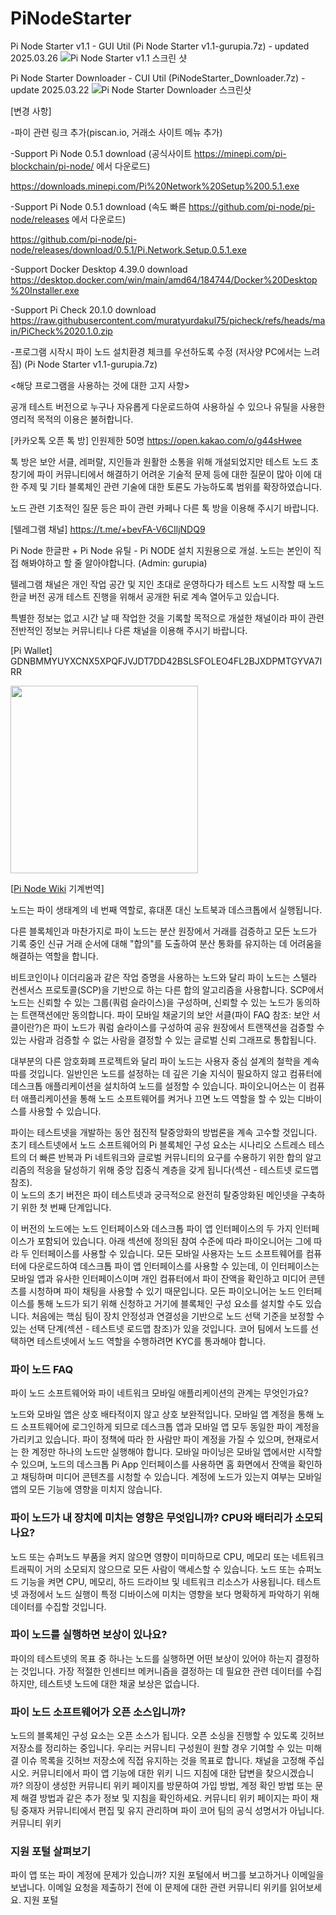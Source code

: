 # PiNodeStarter
Pi Node Starter v1.1  - GUI Util (Pi Node Starter v1.1-gurupia.7z) - updated 2025.03.26
![Pi Node Starter v1.1 스크린 샷](PiNodeStarter-v1.1-AddMenu-CEX-gurupia-20250326-082909.png)

Pi Node Starter Downloader - CUI Util (PiNodeStarter_Downloader.7z) - update 2025.03.22
![Pi Node Starter Downloader 스크린샷](PiNodeStarter_Downloader-0.5.1-gurupia-20250322-162820.png)

[변경 사항]

-파이 관련 링크 추가(piscan.io, 거래소 사이트 메뉴 추가)

-Support Pi Node 0.5.1 download (공식사이트 https://minepi.com/pi-blockchain/pi-node/ 에서 다운로드) 

https://downloads.minepi.com/Pi%20Network%20Setup%200.5.1.exe

-Support Pi Node 0.5.1 download (속도 빠른 https://github.com/pi-node/pi-node/releases 에서 다운로드) 

https://github.com/pi-node/pi-node/releases/download/0.5.1/Pi.Network.Setup.0.5.1.exe

-Support Docker Desktop 4.39.0 download 
https://desktop.docker.com/win/main/amd64/184744/Docker%20Desktop%20Installer.exe

-Support Pi Check 20.1.0 download
https://raw.githubusercontent.com/muratyurdakul75/picheck/refs/heads/main/PiCheck%2020.1.0.zip

-프로그램 시작시 파이 노드 설치환경 체크를 우선하도록 수정 (저사양 PC에서는 느려짐) (Pi Node Starter v1.1-gurupia.7z)


<해당 프로그램을 사용하는 것에 대한 고지 사항>

공개 테스트 버전으로 누구나 자유롭게 다운로드하여 사용하실 수 있으나 유틸을 사용한 영리적 목적의 이용은 불허합니다.

[카카오톡 오픈 톡 방] 인원제한 50명 https://open.kakao.com/o/g44sHwee

톡 방은 보안 서클, 레퍼랄, 지인들과 원활한 소통을 위해 개설되었지만 테스트 노드 초창기에 파이 커뮤니티에서 해결하기 어려운 기술적 문제 등에 대한 질문이 많아 이에 대한 주제 및 기타 블록체인 관련 기술에 대한 토론도 가능하도록 범위를 확장하였습니다.

노드 관련 기초적인 질문 등은 파이 관련 카페나 다른 톡 방을 이용해 주시기 바랍니다.

[텔레그램 채널] https://t.me/+bevFA-V6CIljNDQ9

Pi Node 한글판 + Pi Node 유틸 - Pi NODE 설치 지원용으로 개설. 노드는 본인이 직접 해봐야하고 할 줄 알아야합니다. (Admin: gurupia)

텔레그램 채널은 개인 작업 공간 및 지인 초대로 운영하다가 테스트 노드 시작할 때 노드 한글 버전 공개 테스트 진행을 위해서 공개한 뒤로 계속 열어두고 있습니다.

특별한 정보는 없고 시간 날 때 작업한 것을 기록할 목적으로 개설한 채널이라 파이 관련 전반적인 정보는 커뮤니티나 다른 채널을 이용해 주시기 바랍니다.

[Pi Wallet] GDNBMMYUYXCNX5XPQFJVJDT7DD42BSLSFOLEO4FL2BJXDPMTGYVA7IRR

<img src="https://github.com/gurupia/PiNodeStarter/blob/main/500x500_PiWalletQR-Frame-gurupia.png" width=300 height=300>

[<a href="https://github.com/pi-node/instructions/wiki">Pi Node Wiki</a> 기계번역]

노드는 파이 생태계의 네 번째 역할로, 휴대폰 대신 노트북과 데스크톱에서 실행됩니다. 

다른 블록체인과 마찬가지로 파이 노드는 분산 원장에서 거래를 검증하고 모든 노드가 기록 중인 신규 거래 순서에 대해 "합의"를 도출하여 분산 통화를 유지하는 데 어려움을 해결하는 역할을 합니다.

비트코인이나 이더리움과 같은 작업 증명을 사용하는 노드와 달리 파이 노드는 스텔라 컨센서스 프로토콜(SCP)을 기반으로 하는 다른 합의 알고리즘을 사용합니다. 
SCP에서 노드는 신뢰할 수 있는 그룹(쿼럼 슬라이스)을 구성하며, 신뢰할 수 있는 노드가 동의하는 트랜잭션에만 동의합니다. 
파이 모바일 채굴기의 보안 서클(파이 FAQ 참조: 보안 서클이란?)은 파이 노드가 쿼럼 슬라이스를 구성하여 공유 원장에서 트랜잭션을 검증할 수 있는 사람과 검증할 수 없는 사람을 결정할 수 있는 글로벌 신뢰 그래프로 통합됩니다. 

대부분의 다른 암호화폐 프로젝트와 달리 파이 노드는 사용자 중심 설계의 철학을 계속 따를 것입니다. 
일반인은 노드를 설정하는 데 깊은 기술 지식이 필요하지 않고 컴퓨터에 데스크톱 애플리케이션을 설치하여 노드를 설정할 수 있습니다. 
파이오니어스는 이 컴퓨터 애플리케이션을 통해 노드 소프트웨어를 켜거나 끄면 노드 역할을 할 수 있는 디바이스를 사용할 수 있습니다.

파이는 테스트넷을 개발하는 동안 점진적 탈중앙화의 방법론을 계속 고수할 것입니다. 
초기 테스트넷에서 노드 소프트웨어의 Pi 블록체인 구성 요소는 시나리오 스트레스 테스트의 더 빠른 반복과 Pi 네트워크와 글로벌 커뮤니티의 요구를 수용하기 위한 합의 알고리즘의 적응을 달성하기 위해 중앙 집중식 계층을 갖게 됩니다(섹션 - 테스트넷 로드맵 참조).  
이 노드의 초기 버전은 파이 테스트넷과 궁극적으로 완전히 탈중앙화된 메인넷을 구축하기 위한 첫 번째 단계입니다.

이 버전의 노드에는 노드 인터페이스와 데스크톱 파이 앱 인터페이스의 두 가지 인터페이스가 포함되어 있습니다. 
아래 섹션에 정의된 참여 수준에 따라 파이오니어는 그에 따라 두 인터페이스를 사용할 수 있습니다. 
모든 모바일 사용자는 노드 소프트웨어를 컴퓨터에 다운로드하여 데스크톱 파이 앱 인터페이스를 사용할 수 있는데, 이 인터페이스는 모바일 앱과 유사한 인터페이스이며 개인 컴퓨터에서 파이 잔액을 확인하고 미디어 콘텐츠를 시청하며 파이 채팅을 사용할 수 있기 때문입니다. 
 모든 파이오니어는 노드 인터페이스를 통해 노드가 되기 위해 신청하고 거기에 블록체인 구성 요소를 설치할 수도 있습니다. 
처음에는 핵심 팀이 장치 안정성과 연결성을 기반으로 노드 선택 기준을 보정할 수 있는 선택 단계(섹션 - 테스트넷 로드맵 참조)가 있을 것입니다. 코어 팀에서 노드를 선택하면 테스트넷에서 노드 역할을 수행하려면 KYC를 통과해야 합니다. 

<h3>파이 노드 FAQ</h3>
파이 노드 소프트웨어와 파이 네트워크 모바일 애플리케이션의 관계는 무엇인가요?

노드와 모바일 앱은 상호 배타적이지 않고 상호 보완적입니다. 
모바일 앱 계정을 통해 노드 소프트웨어에 로그인하게 되므로 데스크톱 앱과 모바일 앱 모두 동일한 파이 계정을 가리키고 있습니다. 
파이 정책에 따라 한 사람만 파이 계정을 가질 수 있으며, 현재로서는 한 계정만 하나의 노드만 실행해야 합니다. 모바일 마이닝은 모바일 앱에서만 시작할 수 있으며, 노드의 데스크톱 Pi App 인터페이스를 사용하면 홈 화면에서 잔액을 확인하고 채팅하며 미디어 콘텐츠를 시청할 수 있습니다. 
계정에 노드가 있는지 여부는 모바일 앱의 모든 기능에 영향을 미치지 않습니다. 

<h3>파이 노드가 내 장치에 미치는 영향은 무엇입니까? CPU와 배터리가 소모되나요?</h3>

노드 또는 슈퍼노드 부품을 켜지 않으면 영향이 미미하므로 CPU, 메모리 또는 네트워크 트래픽이 거의 소모되지 않으므로 모든 사람이 액세스할 수 있습니다. 
노드 또는 슈퍼노드 기능을 켜면 CPU, 메모리, 하드 드라이브 및 네트워크 리소스가 사용됩니다. 
테스트넷 과정에서 노드 실행이 특정 디바이스에 미치는 영향을 보다 명확하게 파악하기 위해 데이터를 수집할 것입니다. 

<h3>파이 노드를 실행하면 보상이 있나요?</h3>

파이의 테스트넷의 목표 중 하나는 노드를 실행하면 어떤 보상이 있어야 하는지 결정하는 것입니다. 
가장 적절한 인센티브 메커니즘을 결정하는 데 필요한 관련 데이터를 수집하지만, 테스트넷 노드에 대한 채굴 보상은 없습니다. 

<h3>파이 노드 소프트웨어가 오픈 소스입니까?</h3>

노드의 블록체인 구성 요소는 오픈 소스가 됩니다. 오픈 소싱을 진행할 수 있도록 깃허브 저장소를 정리하는 중입니다. 
우리는 커뮤니티 구성원이 원할 경우 기여할 수 있는 미해결 이슈 목록을 깃허브 저장소에 직접 유지하는 것을 목표로 합니다. 채널을 고정해 주십시오. 
커뮤니티에서 파이 앱 기능에 대한 위키 니드 지침에 대한 답변을 찾으시겠습니까? 의장이 생성한 커뮤니티 위키 페이지를 방문하여 가입 방법, 계정 확인 방법 또는 문제 해결 방법과 같은 추가 정보 및 지침을 확인하세요.
커뮤니티 위키 페이지는 파이 채팅 중재자 커뮤니티에서 편집 및 유지 관리하며 파이 코어 팀의 공식 성명서가 아닙니다. 커뮤니티 위키

<h3>지원 포털 살펴보기</h3>

파이 앱 또는 파이 계정에 문제가 있습니까? 지원 포털에서 버그를 보고하거나 이메일을 보냅니다. 이메일 요청을 제출하기 전에 이 문제에 대한 관련 커뮤니티 위키를 읽어보세요. 지원 포털


